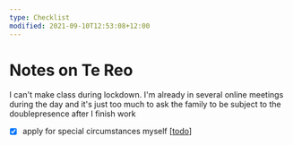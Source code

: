 ```yaml
---
type: Checklist
modified: 2021-09-10T12:53:08+12:00
---
```


# Notes on Te Reo

I can't make class during lockdown. I'm already in several online meetings during the day and it's just too much to ask the family to be subject to the doublepresence after I finish work
- [x] apply for special circumstances myself [[todo]]

[//begin]: # "Autogenerated link references for markdown compatibility"
[todo]: todo "Todo"
[//end]: # "Autogenerated link references"
